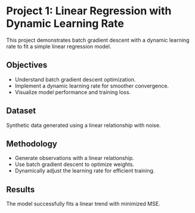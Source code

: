 # Project 1: Linear Regression with Dynamic Learning Rate

This project demonstrates batch gradient descent with a dynamic learning rate to fit a simple linear regression model.

## Objectives
- Understand batch gradient descent optimization.
- Implement a dynamic learning rate for smoother convergence.
- Visualize model performance and training loss.

## Dataset
Synthetic data generated using a linear relationship with noise.

## Methodology
- Generate observations with a linear relationship.
- Use batch gradient descent to optimize weights.
- Dynamically adjust the learning rate for efficient training.

## Results
The model successfully fits a linear trend with minimized MSE.
